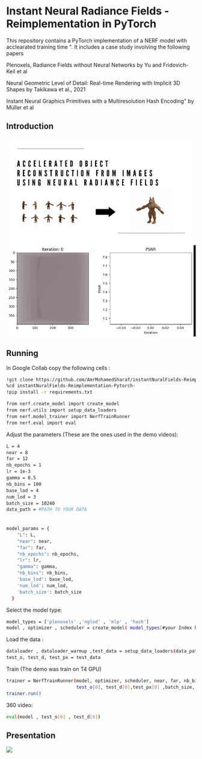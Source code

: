 # Instant Neural Radiance Fields - Reimplementation in PyTorch

This repository contains a PyTorch implementation of a NERF model with acclearated training time ". It includes a case study involving the following papers

Plenoxels, Radiance Fields without Neural Networks by Yu and Fridovich-Keil et al

Neural Geometric Level of Detail: Real-time Rendering with Implicit 3D Shapes by Takikawa et al., 2021

Instant Neural Graphics Primitives with a Multiresolution Hash Encoding" by Müller et al


## Introduction

![Input -> output](media/slide1.gif)
![Input -> output](media/nglod.gif)

## Running 


In Google Collab  copy the following cells : 

```bash
!git clone https://github.com/AmrMohamedSharaf/instantNuralFields-Reimplementation-Pytorch-.git
%cd instantNuralFields-Reimplementation-Pytorch-
!pip install -r requirements.txt
```
```bash
from nerf.create_model import create_model
from nerf.utils import setup_data_loaders
from nerf.model_trainer import NerfTrainRunner
from nerf.eval import eval
````


Adjust the parameters (These are the ones used in the demo videos):

```bash
L = 4
near = 8
far = 12
nb_epochs = 1
lr = 1e-3
gamma = 0.5
nb_bins = 100
base_lod = 4
num_lod = 3
batch_size = 10240
data_path = #PATH TO YOUR DATA 


model_params = {
    "L": L,
    "near": near,
    "far": far,
    "nb_epochs": nb_epochs,
    "lr": lr,
    "gamma": gamma,
    "nb_bins": nb_bins,
    'base_lod': base_lod,
    'num_lod': num_lod,
    'batch_size': batch_size
  }
````

Select the model type:

```bash
model_types = ['plenoxels' ,'nglod' , 'mlp' , 'hash']
model , optimizer , scheduler = create_model( model_types[#your Index here] ,model_params )
````

Load the data :

```bash
dataloader , dataloader_warmup ,test_data = setup_data_loaders(data_path, batch_size)
test_o, test_d, test_px = test_data

````

Train  (The demo was train on T4 GPU)
```bash
trainer = NerfTrainRunner(model, optimizer, scheduler, near, far, nb_bins, nb_epochs, dataloader,
                          test_o[0], test_d[0],test_px[0] ,batch_size, checkpoints_path = None)
trainer.run()
````


 360 video:

```bash
eval(model , test_o[6] , test_d[6])
````

## Presentation

![](media/slides.gif)
